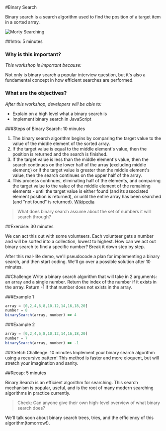 #Binary Search

Binary search is a search algorithm used to find the position of a target item in a sorted array.

![Morty Searching](http://i.giphy.com/l41lFw057lAJQMwg0.gif)

##Intro: 5 minutes

### Why is this important?
<!-- framing the "why" in big-picture/real world examples -->
*This workshop is important because:*

Not only is binary search a popular interview question, but it's also a fundamental concept in how efficient searches are performed.

### What are the objectives?
<!-- specific/measurable goal for students to achieve -->
*After this workshop, developers will be able to:*

- Explain on a high level what a binary search is
- Implement binary search in JavaScript

###Steps of Binary Search: 10 minutes

1. The binary search algorithm begins by comparing the target value to the value of the middle element of the sorted array. 
2. If the target value is equal to the middle element's value, then the position is returned and the search is finished. 
3. If the target value is less than the middle element's value, then the search continues on the lower half of the array (excluding middle element;) or if the target value is greater than the middle element's value, then the search continues on the upper half of the array. 
4. This process continues, eliminating half of the elements, and comparing the target value to the value of the middle element of the remaining elements - until the target value is either found (and its associated element position is returned), or until the entire array has been searched (and "not found" is returned). 
[Wikipedia](https://en.wikipedia.org/wiki/Binary_search_algorithm)

> What does binary search assume about the set of numbers it will search through?

##Exercise: 30 minutes

We can act this out with some volunteers. Each volunteer gets a number and will be sorted into a collection, lowest to highest. How can we act out binary search to find a specific number? Break it down step by step.

After this real-life demo, we'll pseudocode a plan for implementing a binary search, and then start coding. We'll go over a possible solution after 10 minutes.

##Challenge
Write a binary search algorithm that will take in 2 arguments: an array and a single number. Return the index of the number if it exists in the array. Return -1 if that number does not exists in the array.

###Example 1

```javascript
array = [0,2,4,6,8,10,12,14,16,18,20]
number = 8
binarySearch(array, number) => 4
```

###Example 2

```javascript
array = [0,2,4,6,8,10,12,14,16,18,20]
number = 7
binarySearch(array, number) => -1
````

##Stretch Challenge: 10 minutes
Implement your binary search algorithm using a recursive pattern!  This method is faster and more eloquent, but will stretch your imagination and sanity.

##Recap: 5 minutes

Binary Search is an efficient algorithm for searching. This search mechanism is popular, useful, and is the root of many modern searching algorithms in practice currently. 

> Check: Can anyone give their own high-level overview of what binary search does?

We'll talk soon about binary search trees, tries, and the efficiency of this algorithm(tomorrow!).

